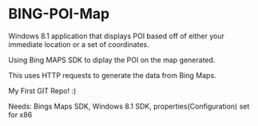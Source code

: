 # BING-POI-Map
Windows 8.1 application that displays POI based off of either your immediate location or a set of coordinates.

Using Bing MAPS SDK to diplay the POI on the map generated. 

This uses HTTP requests to generate the data from Bing Maps.

My First GIT Repo! :)

Needs:
Bings Maps SDK,
Windows 8.1 SDK, 
properties(Configuration) set for x86

